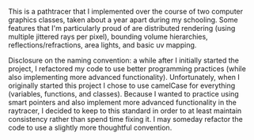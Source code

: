 This is a pathtracer that I implemented over the course of two computer graphics classes, taken about a year apart during my schooling. Some features that I'm particularly proud of are distributed rendering (using multiple jittered rays per pixel), bounding volume hierarchies, reflections/refractions, area lights, and basic uv mapping.

Disclosure on the naming convention: a while after I initially started the project, I refactored my code to use better programming practices (while also implementing more advanced functionality). Unfortunately, when I originally started this project I chose to use camelCase for everything (variables, functions, and classes). Because I wanted to practice using smart pointers and also implement more advanced functionality in the raytracer, I decided to keep to this standard in order to at least maintain consistency rather than spend time fixing it. I may someday refactor the code to use a slightly more thoughtful convention.
